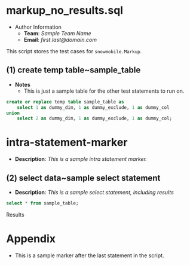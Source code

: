 # markup_no_results.sql
* Author Information
	* **Team**: _Sample Team Name_
	* **Email**: _first.last@domain.com_


This script stores the test cases for `snowmobile.Markup`.

## (1) create temp table~sample_table


- **Notes**
	- This is just a sample table for the other test statements to run on.

```sql
create or replace temp table sample_table as
	select 1 as dummy_dim, 1 as dummy_exclude, 1 as dummy_col
union
	select 2 as dummy_dim, 1 as dummy_exclude, 1 as dummy_col;
```

# intra-statement-marker
* **Description**: _This is a sample intra statement marker._

## (2) select data~sample select statement
* **Description**: _This is a sample select statement, including results_

```sql
select * from sample_table;
```

Results


# Appendix


- This is a sample marker after the last statement in the script.